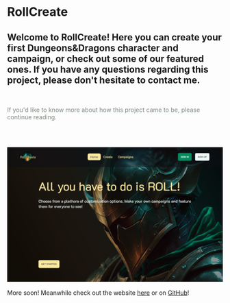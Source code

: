 # RollCreate

## Welcome to RollCreate! Here you can create your first Dungeons&Dragons character and campaign, or check out some of our featured ones. If you have any questions regarding this project, please don't hesitate to contact me.


<br />

<span style="color: #7C887F">If you'd like to know more about how this project came to be, please continue reading.</span>

<br />
<br />

![Road](assets/images/rollcreate.png)

More soon! Meanwhile check out the website <a href="https://mihajlo252.github.io/rollcreate" class="link text-secondary">here</a> or on <a href="https://github.com/mihajlo252/rollcreate" class="link text-secondary">GitHub</a>!

